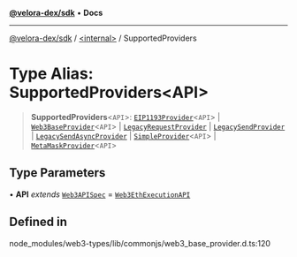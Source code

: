 [**@velora-dex/sdk**](../../README.md) • **Docs**

***

[@velora-dex/sdk](../../globals.md) / [\<internal\>](../README.md) / SupportedProviders

# Type Alias: SupportedProviders\<API\>

> **SupportedProviders**\<`API`\>: [`EIP1193Provider`](../namespaces/Users_alexeyshchur_Desktop_Repos_paraswap-sdk_node_modules_web3-types_lib_commonjs_index/interfaces/EIP1193Provider.md)\<`API`\> \| [`Web3BaseProvider`](../classes/Web3BaseProvider.md)\<`API`\> \| [`LegacyRequestProvider`](../namespaces/Users_alexeyshchur_Desktop_Repos_paraswap-sdk_node_modules_web3-types_lib_commonjs_index/interfaces/LegacyRequestProvider.md) \| [`LegacySendProvider`](../namespaces/Users_alexeyshchur_Desktop_Repos_paraswap-sdk_node_modules_web3-types_lib_commonjs_index/interfaces/LegacySendProvider.md) \| [`LegacySendAsyncProvider`](../namespaces/Users_alexeyshchur_Desktop_Repos_paraswap-sdk_node_modules_web3-types_lib_commonjs_index/interfaces/LegacySendAsyncProvider.md) \| [`SimpleProvider`](../namespaces/Users_alexeyshchur_Desktop_Repos_paraswap-sdk_node_modules_web3-types_lib_commonjs_index/interfaces/SimpleProvider.md)\<`API`\> \| [`MetaMaskProvider`](../namespaces/Users_alexeyshchur_Desktop_Repos_paraswap-sdk_node_modules_web3-types_lib_commonjs_index/interfaces/MetaMaskProvider.md)\<`API`\>

## Type Parameters

• **API** *extends* [`Web3APISpec`](Web3APISpec.md) = [`Web3EthExecutionAPI`](Web3EthExecutionAPI.md)

## Defined in

node\_modules/web3-types/lib/commonjs/web3\_base\_provider.d.ts:120
